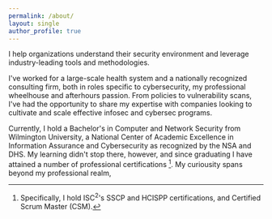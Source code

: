 ```yaml
---
permalink: /about/
layout: single
author_profile: true
---
```


I help organizations understand their security environment and leverage industry-leading tools and methodologies. 

I've worked for a large-scale health system and a nationally recognized consulting firm, both in roles specific to cybersecurity, my professional wheelhouse and afterhours passion. From policies to vulnerability scans, I've had the opportunity to share my expertise with companies looking to cultivate and scale effective infosec and cybersec programs.

Currently, I hold a Bachelor's in Computer and Network Security from Wilmington University, a National Center of Academic Excellence in Information Assurance and Cybersecurity as recognized by the NSA and DHS. My learning didn't stop there, however, and since graduating I have attained a number of professional certifications [^1]. My curiousity spans beyond my professional realm, 

[^1]: Specifically, I hold ISC<sup>2</sup>'s SSCP and HCISPP certifications, and Certified Scrum Master (CSM).